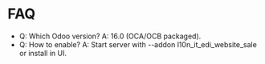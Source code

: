 # FAQ

- Q: Which Odoo version? A: 16.0 (OCA/OCB packaged).
- Q: How to enable? A: Start server with --addon l10n_it_edi_website_sale or install in UI.
